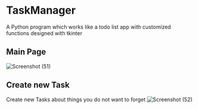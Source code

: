 # TaskManager

A Python program which works like a todo list app with customized functions designed with tkinter

## Main Page
![Screenshot (51)](https://user-images.githubusercontent.com/109417475/181596725-8470d29d-ab54-46b4-8341-8ccfddf8e7a7.png)

## Create new Task
Create new Tasks about things you do not want to forget
![Screenshot (52)](https://user-images.githubusercontent.com/109417475/181597139-f8543580-ca7c-4bb5-b871-6910cb83ebff.png)
